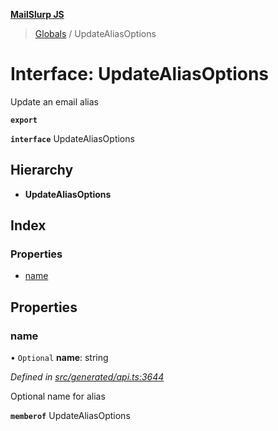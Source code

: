 **[MailSlurp JS](../README.md)**

> [Globals](../README.md) / UpdateAliasOptions

# Interface: UpdateAliasOptions

Update an email alias

**`export`** 

**`interface`** UpdateAliasOptions

## Hierarchy

* **UpdateAliasOptions**

## Index

### Properties

* [name](updatealiasoptions.md#name)

## Properties

### name

• `Optional` **name**: string

*Defined in [src/generated/api.ts:3644](https://github.com/mailslurp/mailslurp-client/blob/359c034/src/generated/api.ts#L3644)*

Optional name for alias

**`memberof`** UpdateAliasOptions
